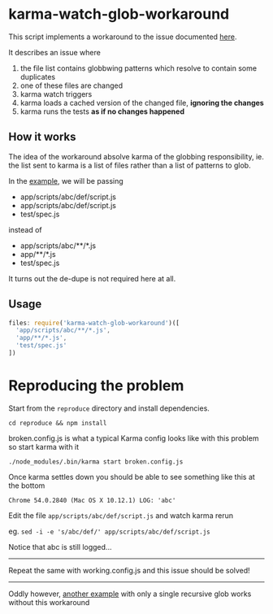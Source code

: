 # karma-watch-glob-workaround

This script implements a workaround to the issue documented [here](https://github.com/karma-runner/karma/issues/1087).

It describes an issue where
1. the file list contains globbwing patterns which resolve to contain some duplicates
1. one of these files are changed
1. karma watch triggers
1. karma loads a cached version of the changed file, **ignoring the changes**
1. karma runs the tests **as if no changes happened**

## How it works

The idea of the workaround absolve karma of the globbing responsibility,
ie. the list sent to karma is a list of files rather than a list of patterns to glob.

In the [example](reproduce/working.config.js), we will be passing
* app/scripts/abc/def/script.js
* app/scripts/abc/def/script.js
* test/spec.js

instead of
* app/scripts/abc/\*\*/\*.js
* app/\*\*/\*.js
* test/spec.js

It turns out the de-dupe is not required here at all.

## Usage

```javascript
files: require('karma-watch-glob-workaround')([
  'app/scripts/abc/**/*.js',
  'app/**/*.js',
  'test/spec.js'
])
```

# Reproducing the problem

Start from the `reproduce` directory and install dependencies.

`cd reproduce && npm install`

broken.config.js is what a typical Karma config looks like with this problem so start karma with it

`./node_modules/.bin/karma start broken.config.js`

Once karma settles down you should be able to see something like this at the bottom

`Chrome 54.0.2840 (Mac OS X 10.12.1) LOG: 'abc'`

Edit the file `app/scripts/abc/def/script.js` and watch karma rerun

eg. `sed -i -e 's/abc/def/' app/scripts/abc/def/script.js`

Notice that abc is still logged...

---

Repeat the same with working.config.js and this issue should be solved!

---

Oddly however, [another example](reproduce/working2.config.js) with only a single recursive glob works without this workaround
